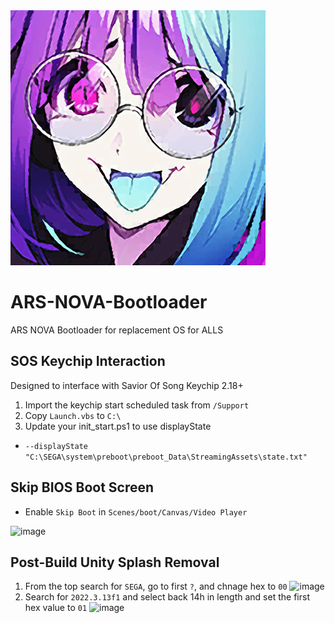 <img src="https://github.com/UiharuKazari2008/ARS-NOVA-Bootloader/blob/main/Assets/Texture2D/icon.png"/>

# ARS-NOVA-Bootloader
ARS NOVA Bootloader for replacement OS for ALLS

## SOS Keychip Interaction
Designed to interface with Savior Of Song Keychip 2.18+
1. Import the keychip start scheduled task from `/Support`
2. Copy `Launch.vbs` to `C:\`
3. Update your init_start.ps1 to use displayState
  * `--displayState "C:\SEGA\system\preboot\preboot_Data\StreamingAssets\state.txt"`

## Skip BIOS Boot Screen
* Enable `Skip Boot` in `Scenes/boot/Canvas/Video Player`

![image](https://github.com/UiharuKazari2008/ARS-NOVA-Bootloader/assets/15165770/e58f5d85-805a-4b32-adf6-1452dd4a3364)


## Post-Build Unity Splash Removal
1. From the top search for `SEGA`, go to first `?`, and chnage hex to `00`
 ![image](https://github.com/UiharuKazari2008/ARS-NOVA-Bootloader/assets/15165770/342ce3d7-0d9f-41af-9b9b-c4e7ea874ccd)
2. Search for `2022.3.13f1` and select back 14h in length and set the first hex value to `01`
 ![image](https://github.com/UiharuKazari2008/ARS-NOVA-Bootloader/assets/15165770/e2508f91-fca3-47ff-81f0-01366efcb571)

